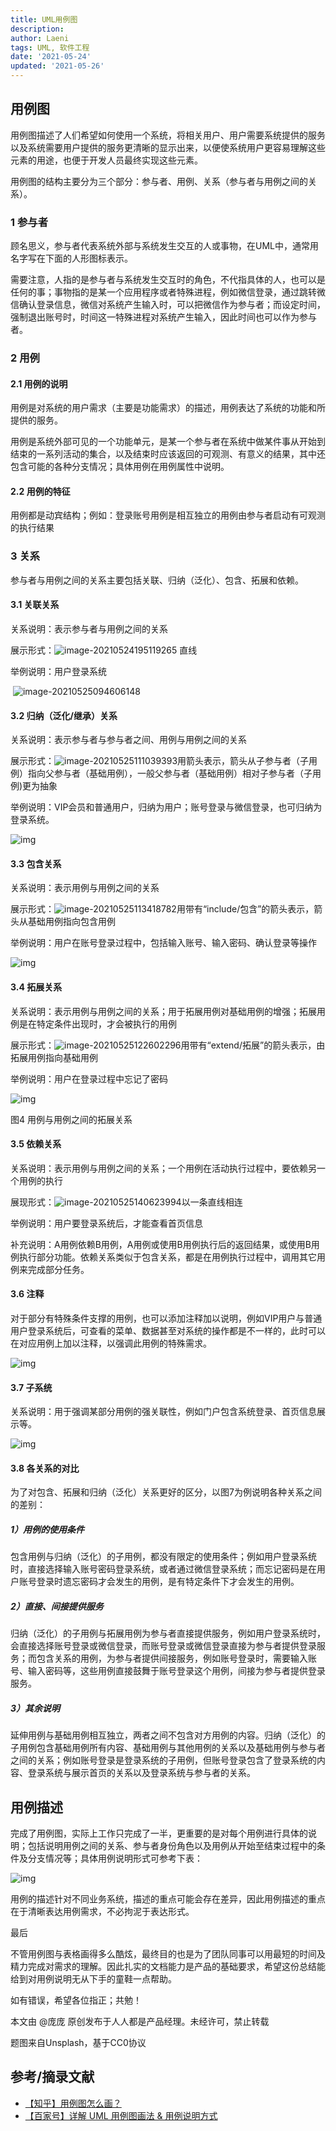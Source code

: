 ```yaml
---
title: UML用例图
description: 
author: Laeni
tags: UML, 软件工程
date: '2021-05-24'
updated: '2021-05-26'
---
```

## 用例图

用例图描述了人们希望如何使用一个系统，将相关用户、用户需要系统提供的服务以及系统需要用户提供的服务更清晰的显示出来，以便使系统用户更容易理解这些元素的用途，也便于开发人员最终实现这些元素。

用例图的结构主要分为三个部分：参与者、用例、关系（参与者与用例之间的关系）。

### 1 参与者

顾名思义，参与者代表系统外部与系统发生交互的人或事物，在UML中，通常用名字写在下面的人形图标表示。

需要注意，人指的是参与者与系统发生交互时的角色，不代指具体的人，也可以是任何的事；事物指的是某一个应用程序或者特殊进程，例如微信登录，通过跳转微信确认登录信息，微信对系统产生输入时，可以把微信作为参与者；而设定时间，强制退出账号时，时间这一特殊进程对系统产生输入，因此时间也可以作为参与者。

### 2 用例

#### 2.1 用例的说明

用例是对系统的用户需求（主要是功能需求）的描述，用例表达了系统的功能和所提供的服务。

用例是系统外部可见的一个功能单元，是某一个参与者在系统中做某件事从开始到结束的一系列活动的集合，以及结束时应该返回的可观测、有意义的结果，其中还包含可能的各种分支情况；具体用例在用例属性中说明。

#### 2.2 用例的特征

用例都是动宾结构；例如：登录账号用例是相互独立的用例由参与者启动有可观测的执行结果

### 3 关系

参与者与用例之间的关系主要包括关联、归纳（泛化）、包含、拓展和依赖。

#### 3.1 关联关系

关系说明：表示参与者与用例之间的关系

展示形式：![image-20210524195119265](https://pictures-1252266447.cos.ap-chengdu.myqcloud.com/blog/note/uml/use-case/1.png) 直线

举例说明：用户登录系统

​        ![image-20210525094606148](https://pictures-1252266447.cos.ap-chengdu.myqcloud.com/blog/note/uml/use-case/2.png)

#### 3.2 归纳（泛化/继承）关系

关系说明：表示参与者与参与者之间、用例与用例之间的关系

展示形式：![image-20210525111039393](https://pictures-1252266447.cos.ap-chengdu.myqcloud.com/blog/note/uml/use-case/3.png)用箭头表示，箭头从子参与者（子用例）指向父参与者（基础用例），一般父参与者（基础用例）相对子参与者（子用例)更为抽象

举例说明：VIP会员和普通用户，归纳为用户；账号登录与微信登录，也可归纳为登录系统。

![img](https://pictures-1252266447.cos.ap-chengdu.myqcloud.com/blog/note/uml/use-case/4.jpeg)

#### 3.3 包含关系

关系说明：表示用例与用例之间的关系

展示形式：![image-20210525113418782](https://pictures-1252266447.cos.ap-chengdu.myqcloud.com/blog/note/uml/use-case/5.png)用带有“include/包含”的箭头表示，箭头从基础用例指向包含用例

举例说明：用户在账号登录过程中，包括输入账号、输入密码、确认登录等操作

![img](https://pictures-1252266447.cos.ap-chengdu.myqcloud.com/blog/note/uml/use-case/6.jpeg)

#### 3.4 拓展关系

关系说明：表示用例与用例之间的关系；用于拓展用例对基础用例的增强；拓展用例是在特定条件出现时，才会被执行的用例

展示形式：![image-20210525122602296](https://pictures-1252266447.cos.ap-chengdu.myqcloud.com/blog/note/uml/use-case/11.png)用带有“extend/拓展”的箭头表示，由拓展用例指向基础用例

举例说明：用户在登录过程中忘记了密码

![img](https://pictures-1252266447.cos.ap-chengdu.myqcloud.com/blog/note/uml/use-case/12.jpeg)

图4 用例与用例之间的拓展关系

#### 3.5 依赖关系

关系说明：表示用例与用例之间的关系；一个用例在活动执行过程中，要依赖另一个用例的执行

展现形式：![image-20210525140623994](https://pictures-1252266447.cos.ap-chengdu.myqcloud.com/blog/note/uml/use-case/7.png)以一条直线相连

举例说明：用户要登录系统后，才能查看首页信息

补充说明：A用例依赖B用例，A用例或使用B用例执行后的返回结果，或使用B用例执行部分功能。依赖关系类似于包含关系，都是在用例执行过程中，调用其它用例来完成部分任务。

#### 3.6 注释

对于部分有特殊条件支撑的用例，也可以添加注释加以说明，例如VIP用户与普通用户登录系统后，可查看的菜单、数据甚至对系统的操作都是不一样的，此时可以在对应用例上加以注释，以强调此用例的特殊需求。

![img](https://pictures-1252266447.cos.ap-chengdu.myqcloud.com/blog/note/uml/use-case/8.jpeg)

#### 3.7 子系统

关系说明：用于强调某部分用例的强关联性，例如门户包含系统登录、首页信息展示等。

![img](https://pictures-1252266447.cos.ap-chengdu.myqcloud.com/blog/note/uml/use-case/9.jpeg)

#### 3.8 各关系的对比

为了对包含、拓展和归纳（泛化）关系更好的区分，以图7为例说明各种关系之间的差别：

##### 1）用例的使用条件

包含用例与归纳（泛化）的子用例，都没有限定的使用条件；例如用户登录系统时，直接选择输入账号密码登录系统，或者通过微信登录系统；而忘记密码是在用户账号登录时遗忘密码才会发生的用例，是有特定条件下才会发生的用例。

##### 2）直接、间接提供服务

归纳（泛化）的子用例与拓展用例为参与者直接提供服务，例如用户登录系统时，会直接选择账号登录或微信登录，而账号登录或微信登录直接为参与者提供登录服务；而包含关系的用例，为参与者提供间接服务，例如账号登录时，需要输入账号、输入密码等，这些用例直接鼓舞于账号登录这个用例，间接为参与者提供登录服务。

##### 3）其余说明

延伸用例与基础用例相互独立，两者之间不包含对方用例的内容。归纳（泛化）的子用例包含基础用例所有内容、基础用例与其他用例的关系以及基础用例与参与者之间的关系；例如账号登录是登录系统的子用例，但账号登录包含了登录系统的内容、登录系统与展示首页的关系以及登录系统与参与者的关系。

## 用例描述

完成了用例图，实际上工作只完成了一半，更重要的是对每个用例进行具体的说明；包括说明用例之间的关系、参与者身份角色以及用例从开始至结束过程中的条件及分支情况等；具体用例说明形式可参考下表：

![img](https://pictures-1252266447.cos.ap-chengdu.myqcloud.com/blog/note/uml/use-case/10.jpeg)

用例的描述针对不同业务系统，描述的重点可能会存在差异，因此用例描述的重点在于清晰表达用例需求，不必拘泥于表达形式。

最后

不管用例图与表格画得多么酷炫，最终目的也是为了团队同事可以用最短的时间及精力完成对需求的理解。因此扎实的文档能力是产品的基础要求，希望这份总结能给到对用例说明无从下手的童鞋一点帮助。

如有错误，希望各位指正；共勉！

本文由 @庞庞 原创发布于人人都是产品经理。未经许可，禁止转载

题图来自Unsplash，基于CC0协议



## 参考/摘录文献

- [【知乎】用例图怎么画？](https://www.zhihu.com/question/418851220)
- [【百家号】详解 UML 用例图画法 & 用例说明方式](https://baijiahao.baidu.com/s?id=1661400666935924580&wfr=spider&for=pc)

